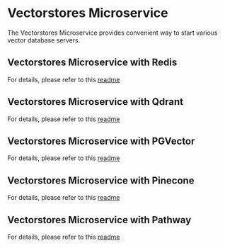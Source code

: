 # Vectorstores Microservice

The Vectorstores Microservice provides convenient way to start various vector database servers.

## Vectorstores Microservice with Redis

For details, please refer to this [readme](langchain/redis/README.md)

## Vectorstores Microservice with Qdrant

For details, please refer to this [readme](langchain/qdrant/README.md)

## Vectorstores Microservice with PGVector

For details, please refer to this [readme](langchain/pgvector/README.md)

## Vectorstores Microservice with Pinecone

For details, please refer to this [readme](langchain/pinecone/README.md)

## Vectorstores Microservice with Pathway

For details, please refer to this [readme](langchain/pathway/README.md)
